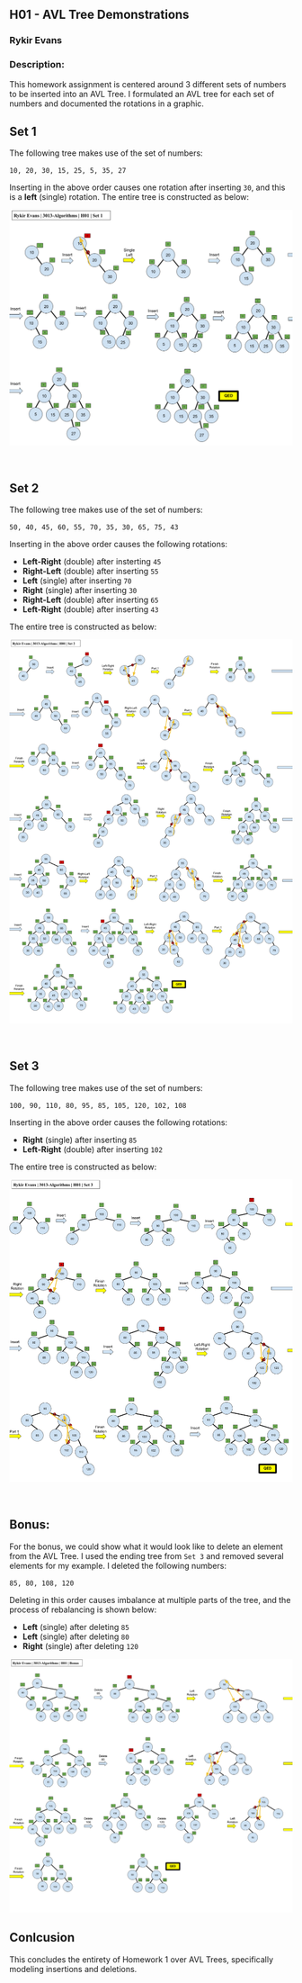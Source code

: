 ## H01 - AVL Tree Demonstrations
### Rykir Evans
### Description:
This homework assignment is centered around 3 different sets of numbers to be inserted into an AVL Tree. I formulated an AVL tree for each set of numbers and documented the rotations in a graphic.

## Set 1
The following tree makes use of the set of numbers:
```
10, 20, 30, 15, 25, 5, 35, 27
```
Inserting in the above order causes one rotation after inserting `30`, and this is a **left** (single) rotation. The entire tree is constructed as below:

![Set_1](./H01_set_1.png)

<br>

## Set 2
The following tree makes use of the set of numbers:
```
50, 40, 45, 60, 55, 70, 35, 30, 65, 75, 43
```
Inserting in the above order causes the following rotations:

* **Left-Right** (double) after insterting `45`
* **Right-Left** (double) after inserting `55`
* **Left** (single) after inserting `70`
* **Right** (single) after inserting `30`
* **Right-Left** (double) after inserting `65`
* **Left-Right** (double) after inserting `43`

The entire tree is constructed as below:

![Set_2](./H01_set_2.png)

<br>

## Set 3
The following tree makes use of the set of numbers:
```
100, 90, 110, 80, 95, 85, 105, 120, 102, 108
```
Inserting in the above order causes the following rotations:

* **Right** (single) after inserting `85`
* **Left-Right** (double) after inserting `102`

The entire tree is constructed as below:

![Set_3](./H01_set_3.png)

<br>

## Bonus:
For the bonus, we could show what it would look like to delete an element from the AVL Tree. I used the ending tree from `Set 3` and removed several elements for my example. I deleted the following numbers:
```
85, 80, 108, 120
```

Deleting in this order causes imbalance at multiple parts of the tree, and the process of rebalancing is shown below:

* **Left** (single) after deleting `85`
* **Left** (single) after deleting `80`
* **Right** (single) after deleting `120`

![Bonus](./H01_bonus.png)

## Conlcusion
This concludes the entirety of Homework 1 over AVL Trees, specifically modeling insertions and deletions. 